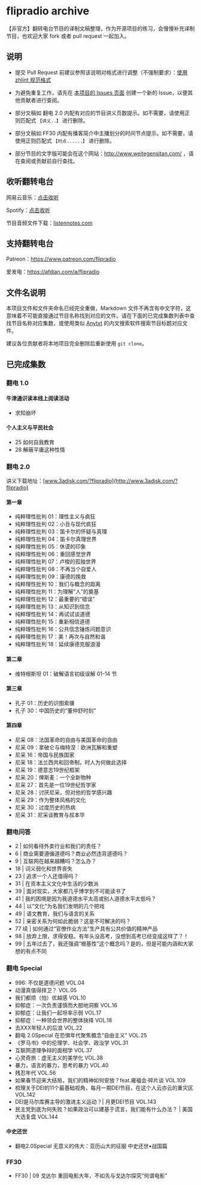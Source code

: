 # flipradio archive
【非官方】翻转电台节目的译制文稿整理，作为开源项目的练习，会慢慢补充译制节目，也欢迎大家 fork 或者 pull request 一起加入。

## 说明

- 提交 Pull Request 前建议参照该说明对格式进行调整（不强制要求）：[使用 zhlint 规范格式](https://github.com/salvatore-w/flipradio.archive/wiki/%E4%BD%BF%E7%94%A8-zhlint-%E8%A7%84%E8%8C%83%E6%A0%BC%E5%BC%8F)

- 为避免重复工作，请先在 [本项目的 Issues 页面](https://github.com/salvatore-w/flipradio.archive/issues) 创建一个新的 Issue，以便其他贡献者进行查阅。

- 部分文稿如 翻电 2.0 内配有对应的节目讲义页数提示。如不需要，请使用正则匹配式 `【讲义..】` 进行删除。

- 部分文稿如 FF30 内配有播客简介中主播划分的时间节点提示。如不需要，请使用正则匹配式 `【时点......】` 进行删除。

- 部分节目的文字版可能会在这个网站：http://www.weitegensitan.com/ ，请在查阅或贡献前自行查找。

## 收听翻转电台

网易云音乐：[点击收听](https://music.163.com/#/djradio?id=349379092)

Spotify：[点击收听](https://open.spotify.com/show/6O2YwvuGpP2y17SpC8MM5s?si=8vmizJG5TiiyGp777xxftg)

节目音频文件下载：[listennotes.com](https://lnns.co/VwTjSmZoMKk)

## 支持翻转电台

Patreon：https://www.patreon.com/flipradio

爱发电：https://afdian.com/a/flipradio

## 文件名说明

本项目文件和文件夹命名已经完全重做，Markdown 文件不再含有中文字符，这意味着不可能直接通过节目名称找到对应的文件。请在下面的已完成集数列表中查找节目名称对应集数，或使用类似 [Anytxt](https://anytxt.net/) 的内文搜索软件搜索节目标题对应文件。

建议各位贡献者将本地项目完全删除后重新使用 `git clone`。

## 已完成集数

### 翻电 1.0

#### 牛津通识读本线上阅读活动

- 求知崩坏

#### 个人主义与平民社会

- 25 如何自我教育
- 28 解蔽平庸这种性情

### 翻电 2.0

讲义下载地址：[www.3adisk.com/?flipradio](http://www.3adisk.com/?flipradio)

#### 第一章

- 纯粹理性批判 01：理性主义与疯狂
- 纯粹理性批判 02：小丑与现代疯狂
- 纯粹理性批判 03：笛卡尔的怀疑与真理
- 纯粹理性批判 04：笛卡尔真理世界
- 纯粹理性批判 05：休谟的印象
- 纯粹理性批判 06：重回感觉世界
- 纯粹理性批判 07：卢梭的孤独世界
- 纯粹理性批判 08：不再当个自爱人
- 纯粹理性批判 09：康德的挽救
- 纯粹理性批判 10：我们与概念的距离
- 纯粹理性批判 11：为理解“人”的奠基
- 纯粹理性批判 12：最重要的“错误”
- 纯粹理性批判 13：从知识到信念
- 纯粹理性批判 14：再试试谈道德
- 纯粹理性批判 15：重新相信道德
- 纯粹理性批判 16：公共信念锤炼问题意识
- 纯粹理性批判 17：美！再次与自然和谐
- 纯粹理性批判 18：延续康德克服浪漫

#### 第二章

- 维特根斯坦 01：破解语言初级误解 01-14 节

#### 第三章

- 孔子 01：历史的识图索骥
- 孔子 30：中国历史的“董仲舒时刻”

#### 第四章

- 尼采 08：法国革命的自由与美国革命的自由
- 尼采 09：拿破仑与梅特涅：欧洲瓦解和重塑
- 尼采 16：帝国与民族国家
- 尼采 18：法兰西共和回帝制，时人为何做此选择
- 尼采 19：德意志19世纪框架
- 尼采 20：俾斯麦：一个全新物种
- 尼采 27：首先是一位19世纪哲学家
- 尼采 28：讨厌尼采，但对他的哲学感兴趣
- 尼采 29：作为整体风格的文化
- 尼采 30：过度历史的热病
- 尼采 31：尼采谈教育与叔本华

### 翻电问答

- 2 | 如何看待外卖行业和我们的责任？
- 6 | 商业需要遵循道德吗？商业必然违背道德吗？
- 9 | 互联网在越来越糟吗？怎么办？
- 18 | 词义弱化和世界丧失
- 23 | 追求一个人还值得吗？
- 31 | 在资本主义文化中生活的少数派
- 39 | 面对现实，大家都几乎博学到不可能读书了
- 41 | 我的困境是因为我道德水平太高或别人道德水平太低吗？
- 44 | 以“文化”为名我们发明的几个把戏
- 49 | 语文教育，我们与语言的关系
- 52 | 亲密关系为何如此脆弱？这是不可解决的吗？
- 77 续 | 如何通过“官僚作业方法”生产具有公共价值的精神产品
- 98 | 放弃上限，求得安稳。有年头没高考，没想到高考已经变成这样了？！
- 99 | 五年过去了，我还强调“根基性”这个概念吗？是的，但是可能内涵和大家想的有点不同

### 翻电 Special

- 996: 不仅是道德问题 VOL.04
- 动漫真值得捍卫？ VOL.05
- 我们都烦（怕）优越感 VOL.10
- 抑郁症：一次负责谨慎而大胆地洞察 VOL.16
- 抑郁症：让我们一起坦率示弱 VOL.17
- 抑郁症：一种领会世界的整体抉择 VOL.18
- 去XXX年轻人的后浪 VOL.22
- 翻电 2.0Special 在恐惧年代聚焦概念“自由主义” VOL.25
- 《罗马书》中的伦理学、社会学、政治学 VOL.31
- 互联网道理争辩的面相学 VOL.37
- 心灵奇旅：虚无主义的美学化 VOL.38
- 暴力，语言的暴力，思考的暴力 VOL.40
- 残忍年代 VOL.56
- 如果春节迎来大结局，我们的精神如何安放？feat.雍福会·碎片谈 VOL.109
- 梳理关于DEI的11个最基础视角，每月一期DEI节目，在这个人云亦云的重灾区 VOL.142
- DEI是马尔库赛主导的激进主义运动？| 月更DEI节目 VOL.143
- 民主党到底为何失败？如果政治可以建基于谎言，我们能有什么办法？ | 美国大选复盘 VOL.144

#### 中史还世

- 翻电2.0Special 无意义的伟大：亚历山大的征服 中史还世•战国篇

### FF30

- FF30 | 09 戈达尔 重回电影大年，不如先与戈达尔探究“何谓电影”